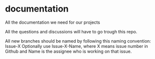 # documentation
All the documentation we need for our projects

All the questions and discussions will have to go trough this repo.

All new branches should be named by following this naming convention: 
  Issue-X
Optionally use Issue-X-Name, where X means issue number in Github and Name is the assignee who is working on that issue.
